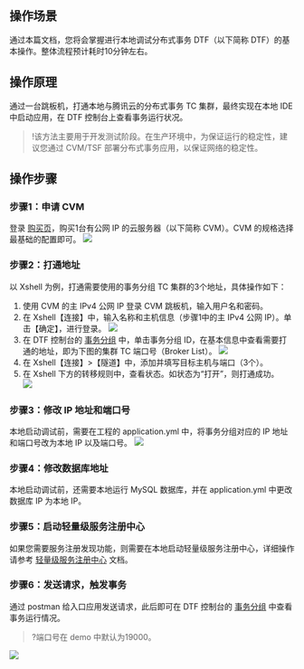 ## 操作场景
通过本篇文档，您将会掌握进行本地调试分布式事务 DTF（以下简称 DTF）的基本操作。整体流程预计耗时10分钟左右。


## 操作原理
通过一台跳板机，打通本地与腾讯云的分布式事务 TC 集群，最终实现在本地 IDE 中启动应用，在 DTF 控制台上查看事务运行状况。
>!该方法主要用于开发测试阶段。在生产环境中，为保证运行的稳定性，建议您通过 CVM/TSF 部署分布式事务应用，以保证网络的稳定性。

## 操作步骤
### 步骤1：申请 CVM
登录 [购买页](https://buy.cloud.tencent.com/cvm?tab=custom&step=1&devPayMode=monthly®ionId=1&projectId=-1)，购买1台有公网 IP 的云服务器（以下简称 CVM）。CVM 的规格选择最基础的配置即可。
![](https://main.qcloudimg.com/raw/d9f4255a7fc1033396a3866942437a95.png)


### 步骤2：打通地址

以 Xshell 为例，打通需要使用的事务分组 TC 集群的3个地址，具体操作如下：
1. 使用 CVM 的主 IPv4 公网 IP 登录 CVM 跳板机，输入用户名和密码。
2. 在 Xshell【连接】中，输入名称和主机信息（步骤1中的主 IPv4 公网 IP）。单击【确定】，进行登录。
![](https://main.qcloudimg.com/raw/2eaba02ca4a6ebb597230035441fbd8d.png)
3. 在 DTF 控制台的 [事务分组](https://console.cloud.tencent.com/dtf/group) 中，单击事务分组 ID，在基本信息中查看需要打通的地址，即为下图的集群 TC 端口号（Broker List）。
![](https://main.qcloudimg.com/raw/5abd082779c4b063c63cbf4dd225e875.png)     
4. 在 Xshell【连接】>【隧道】中，添加并填写目标主机与端口（3个）。
5. 在 Xshell 下方的转移规则中，查看状态。如状态为“打开”，则打通成功。  
![](https://main.qcloudimg.com/raw/a15746a75e71e2e957ff3b7c37e91738.png)

### 步骤3：修改 IP 地址和端口号 
本地启动调试前，需要在工程的 application.yml 中，将事务分组对应的 IP 地址和端口号改为本地 IP 以及端口号。
![](https://main.qcloudimg.com/raw/02761a71381b0834c176de9924e7d161.png)

### 步骤4：修改数据库地址
本地启动调试前，还需要本地运行 MySQL 数据库，并在 application.yml 中更改数据库 IP 为本地 IP。

### 步骤5：启动轻量级服务注册中心
如果您需要服务注册发现功能，则需要在本地启动轻量级服务注册中心，详细操作请参考 [轻量级服务注册中心](https://cloud.tencent.com/document/product/649/16618) 文档。

### 步骤6：发送请求，触发事务
通过 postman 给入口应用发送请求，此后即可在 DTF 控制台的 [事务分组](https://console.cloud.tencent.com/dtf/group) 中查看事务运行情况。
>?端口号在 demo 中默认为19000。     

![](https://main.qcloudimg.com/raw/e740e7710b3518d61cd66b4173cdcadc.png)
